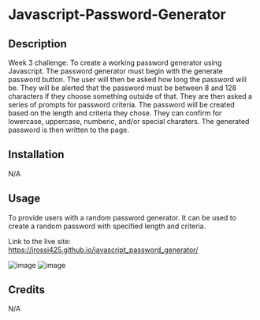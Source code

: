 # Javascript-Password-Generator

## Description

Week 3 challenge: To create a working password generator using Javascript. The password generator must begin with the generate password button. The user will then be asked how long the password will be. They will be alerted that the password must be between 8 and 128 characters if they choose something outside of that. They are then asked a series of prompts for password criteria. The password will be created based on the length and criteria they chose. They can confirm for lowercase, uppercase, numberic, and/or special charaters. The generated password is then written to the page.

## Installation

N/A

## Usage

To provide users with a random password generator. It can be used to create a random password with specified length and criteria.

Link to the live site: https://jrossi425.github.io/javascript_password_generator/

![image](https://user-images.githubusercontent.com/123151991/221697115-c024181a-c56d-4286-bafc-e8b8560545c1.png)
![image](https://user-images.githubusercontent.com/123151991/221697177-7e747b33-f8e3-408c-8158-97e3fa7a7513.png)


## Credits

N/A

